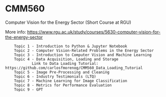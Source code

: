 # CMM560

Computer Vision for the Energy Sector (Short Course at RGU)

More info: https://www.rgu.ac.uk/study/courses/5630-computer-vision-for-the-energy-sector

        Topic 1 - Introduction to Python & Jupyter Notebook
        Topic 2 - Computer Vision-Related Problems in the Energy Sector
        Topic 3 - Introduction to Computer Vision and Machine Learning
        Topic 4 - Data Acquisition, Loading and Storage
				Link to Data Loading Tutorial: https://github.com/carlosfmorenog/CMM560_Data_Loading_Tutorial
        Topic 5 - Image Pre-Processing and Cleaning
        Topic 6 - Industry Testimonials (LTQ)
        Topic 7 - Machine Learning for Image Classification
        Topic 8 - Metrics for Performance Evaluation
        Topic 9 - GPT
